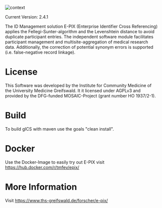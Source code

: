 ![context](https://user-images.githubusercontent.com/12081369/49164561-a4481500-f32f-11e8-9f0d-fa7a730f4b9d.png)

Current Version: 2.4.1

The ID Management solution E-PIX (Enterprise Identifier Cross Referencing) applies the Fellegi-Sunter-algorithm and the Levenshtein distance to avoid duplicate participant entries. The independent software module facilitates participant management and multisite-aggregation of medical research data. Additionally, the correction of potential synonym errors is supported (i.e. false-negative record linkage).

# License
This Software was developed by the Institute for Community Medicine of the University Medicine Greifswald. It it licensed under AGPLv3 and provided by the DFG-funded MOSAIC-Project (grant number HO 1937/2-1).

# Build
To build gICS with maven use the goals "clean install".

# Docker
Use the Docker-Image to easily try out E-PIX visit https://hub.docker.com/r/tmfev/epix/

# More Information
Visit https://www.ths-greifswald.de/forscher/e-pix/
